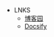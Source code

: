 <!-- _navbar.md -->

* LNKS
  * [博客园](https://www.cnblogs.com/js-cn/)
  * [Docsify](https://docsify.js.org/)